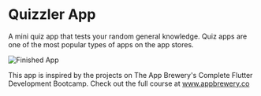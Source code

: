 # Quizzler App
A mini quiz app that tests your random general knowledge. Quiz apps are one of the most popular types of apps on the app stores.

![Finished App](https://github.com/londonappbrewery/Images/blob/master/quizzler-demo.gif) 


This app is inspired by the projects on The App Brewery's Complete Flutter Development Bootcamp. Check out the full course at www.appbrewery.co
